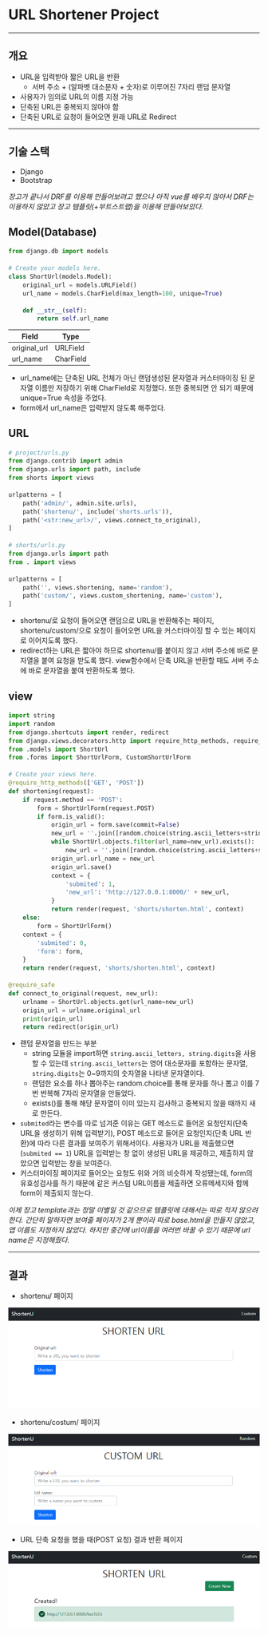 # URL Shortener Project

---

## 개요

- URL을 입력받아 짧은 URL을 반환
  - 서버 주소 + (알파벳 대소문자 + 숫자)로 이루어진 7자리 랜덤 문자열
- 사용자가 임의로 URL의 이름 지정 가능
- 단축된 URL은 중복되지 않아야 함
- 단축된 URL로 요청이 들어오면 원래 URL로 Redirect

---

## 기술 스택

- Django
- Bootstrap

*장고가 끝나서 DRF를 이용해 만들어보려고 했으나 아직 vue를 배우지 않아서  DRF는 이용하지 않았고 장고 템플릿(+부트스트랩)을 이용해 만들어보았다.*



## Model(Database)

```python
from django.db import models

# Create your models here.
class ShortUrl(models.Model):
    original_url = models.URLField()
    url_name = models.CharField(max_length=100, unique=True)

    def __str__(self):
        return self.url_name
```

| Field        | Type      |
| ------------ | --------- |
| original_url | URLField  |
| url_name     | CharField |

- url_name에는 단축된 URL 전체가 아닌 랜덤생성된 문자열과 커스터마이징 된 문자열 이름만 저장하기 위해 CharField로 지정했다. 또한 중복되면 안 되기 때문에 unique=True 속성을 주었다.
- form에서 url_name은 입력받지 않도록 해주었다.



## URL

```python
# project/urls.py
from django.contrib import admin
from django.urls import path, include
from shorts import views

urlpatterns = [
    path('admin/', admin.site.urls),
    path('shortenu/', include('shorts.urls')),
    path('<str:new_url>/', views.connect_to_original),
]

# shorts/urls.py
from django.urls import path
from . import views

urlpatterns = [
    path('', views.shortening, name='random'),
    path('custom/', views.custom_shortening, name='custom'),
]
```

- shortenu/로 요청이 들어오면 랜덤으로 URL을 반환해주는 페이지, shortenu/custom/으로 요청이 들어오면 URL을 커스터마이징 할 수 있는 페이지로 이어지도록 했다.
- redirect하는 URL은 짧아야 하므로 shortenu/를 붙이지 않고 서버 주소에 바로 문자열을 붙여 요청을 받도록 했다. view함수에서 단축 URL을 반환할 때도 서버 주소에 바로 문자열을 붙여 반환하도록 했다.



## view

```python
import string
import random
from django.shortcuts import render, redirect
from django.views.decorators.http import require_http_methods, require_safe
from .models import ShortUrl
from .forms import ShortUrlForm, CustomShortUrlForm

# Create your views here.
@require_http_methods(['GET', 'POST'])
def shortening(request):
    if request.method == 'POST':
        form = ShortUrlForm(request.POST)
        if form.is_valid():
            origin_url = form.save(commit=False)
            new_url = ''.join([random.choice(string.ascii_letters+string.digits) for _ in range(7)])
            while ShortUrl.objects.filter(url_name=new_url).exists():
                new_url = ''.join([random.choice(string.ascii_letters+string.digits) for _ in range(7)])
            origin_url.url_name = new_url
            origin_url.save()
            context = {
                'submited': 1,
                'new_url': 'http://127.0.0.1:8000/' + new_url,
            }
            return render(request, 'shorts/shorten.html', context)
    else:
        form = ShortUrlForm()
    context = {
        'submited': 0,
        'form': form,
    }
    return render(request, 'shorts/shorten.html', context)

@require_safe
def connect_to_original(request, new_url):
    urlname = ShortUrl.objects.get(url_name=new_url)
    origin_url = urlname.original_url
    print(origin_url)
    return redirect(origin_url)
```

- 랜덤 문자열을 만드는 부분
  - string 모듈을 import하면 `string.ascii_letters, string.digits`을 사용할 수 있는데 `string.ascii_letters`는 영어 대소문자를 포함하는 문자열,  `string.digits`는 0~9까지의 숫자열을 나타낸 문자열이다.
  - 랜덤한 요소를 하나 뽑아주는 random.choice를 통해 문자를 하나 뽑고 이를 7번 반복해 7자리 문자열을 만들었다.
  - exists()를 통해 해당 문자열이 이미 있는지 검사하고 중복되지 않을 때까지 새로 만든다.
- `submited`라는 변수를 따로 넘겨준 이유는 GET 메소드로 들어온 요청인지(단축 URL을 생성하기 위해 입력받기), POST 메소드로 들어온 요청인지(단축 URL 반환)에 따라 다른 결과를 보여주기 위해서이다. 사용자가 URL을 제출했으면(`submited == 1`) URL을 입력받는 창 없이 생성된 URL을 제공하고, 제출하지 않았으면 입력받는 창을 보여준다.
- 커스터마이징 페이지로 들어오는 요청도 위와 거의 비슷하게 작성됐는데, form의 유효성검사를 하기 때문에 같은 커스텀 URL이름을 제출하면 오류메세지와 함께 form이 제출되지 않는다.

*이제 장고 template과는 정말 이별일 것 같으므로 템플릿에 대해서는 따로 적지 않으려 한다. 간단히 말하자면 보여줄 페이지가 2개 뿐이라 따로 base.html을 만들지 않았고, 앱 이름도 지정하지 않았다. 하지만 중간에 url이름을 여러번 바꿀 수 있기 때문에 url name은 지정해줬다.*

---

## 결과 

- shortenu/ 페이지

![image-20220426225200968](README.assets/image-20220426225200968.png)

- shortenu/costum/ 페이지

![image-20220426225211219](README.assets/image-20220426225211219.png)

- URL 단축 요청을 했을 때(POST 요청) 결과 반환 페이지

![image-20220426225313117](README.assets/image-20220426225313117.png)
